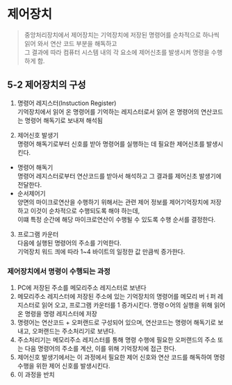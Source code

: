 # 제어장치
> 중앙처리장치에서 제어장치는 기억장치에 저장된 명령어를 순차적으로 하나씩 읽어 와서 연산 코드 부분을 해독하고        
> 그 결과에 따라 컴퓨터 시스템 내의 각 요소에 제어신초를 발생시켜 명령을 수행하게 함.
 
## 5-2 제어장치의 구성
1) 명령어 레지스터(Instuction Register)    
기억장치에서 읽어 온 명령어를 기억하는 레지스터로서 읽어 온 명령어의 연산코드는 명령어 해독기로 보내져 해석됨   

2) 제어신호 발생기   
명령어 해독기로부터 신호를 받아 명령어를 실행하는 데 필요한 제어신초를 발생시킨다.  

- 명령어 해독기    
명령어 레지스터로부터 연산코드를 받아서 해석하고 그 결과를 제어신초 발생기에 전달한다.   
- 순서제어기    
양면의 마이크로연산을 수행하기 위해서는 관련 제어 정보를 제어기억장치에 저장하고 이것이 순차적으로 수행되도록 해야 하는데,     
이떄 특정 순간에 해당 마이크로연산이 수행될 수 있도록 수행 순서를 결정한다. 

3) 프로그램 카운터   
다음에 실행된 명령어의 주소를 기억한다.      
기억장치 워드 킈에 따라 1~4 바이트의 일정한 값 만큼씩 증가한다.  

### 제어장치에서 명령이 수행되는 과정 
1. PC에 저장된 주소를 메모리주소 레지스터로 보낸다
2. 메모리주소 레지스터에 저장된 주소에 있는 기억장치의 명령어를 메모리 버ㅓ퍼 레지스터로 읽어 오고, 프로그램 카운터를 1 증가시킨다. 명령ㅇ어의 실행을 위해 읽어온 명령을 명령 레지스터에 저장
3. 명령어는 연산코드 + 오퍼랜드로 구성되어 있으며, 연산코드는 명령어 해독기로 보내고, 오퍼랜드는 주소처리기로 보낸다. 
4. 주소처리기는 메모리주소 레지스터를 통해 명령 수행에 필요한 오퍼랜드의 주소 또는 다음 명령어의 주소를 계산, 이를 위해 기억장치에 접근 한다. 
5. 제어신호 발생기에서는 이 과정에서 필요한 제어 신호와 연산 코드를 해독하여 명령 수행을 위한 제어 신호를 발생시킨다. 
6. 이 과정을 반치

